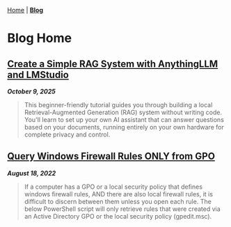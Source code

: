[Home](https:lonestarcoder.github.io) | **[Blog](https://lonestarcoder.github.io/blog/home)**
# Blog Home
## [Create a Simple RAG System with AnythingLLM and LMStudio](https://lonestarcoder.github.io/blog/Create_a_Simple_RAG_System_with_AnythingLLM_and_LMStudio)
***October 9, 2025***
> This beginner-friendly tutorial guides you through building a local Retrieval-Augmented Generation (RAG) system without writing code. You'll learn to set up your own AI assistant that can answer questions based on your documents, running entirely on your own hardware for complete privacy and control.

## [Query Windows Firewall Rules ONLY from GPO](https://brodykilpatrickblog.wordpress.com/2022/08/18/query-windows-firewall-rules-only-from-gpo/)
***August 18, 2022***
> If a computer has a GPO or a local security policy that defines windows firewall rules, AND there are also local firewall rules, it is difficult to discern between them unless you open each rule. The below PowerShell script will only retrieve rules that were created via an Active Directory GPO or the local security policy (gpedit.msc).
